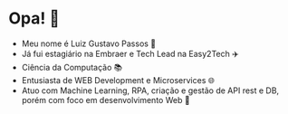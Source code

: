 # Opa! 🤗

- Meu nome é Luiz Gustavo Passos 🎵
- Já fui estagiário na Embraer e Tech Lead na Easy2Tech ✈️
- Ciência da Computação 📚
- Entusiasta de WEB Development e Microservices 🌐
- Atuo com Machine Learning, RPA, criação e gestão de API rest e DB, porém com foco em desenvolvimento Web 🧾


